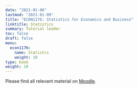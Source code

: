 ```yaml
---
date: "2021-01-08"
lastmod: "2021-01-09"
title: "ECON1176: Statistics for Economics and Business"
linktitle: Statistics
summary: Tutorial leader  
toc: false
draft: false
menu:
  econ1176:
    name: Statistcs
    weight: 10
type: book
weight: 10
---
```



Please find all relevant material on [Moodle](https://moodlecurrent.gre.ac.uk/course/view.php?id=68826).

